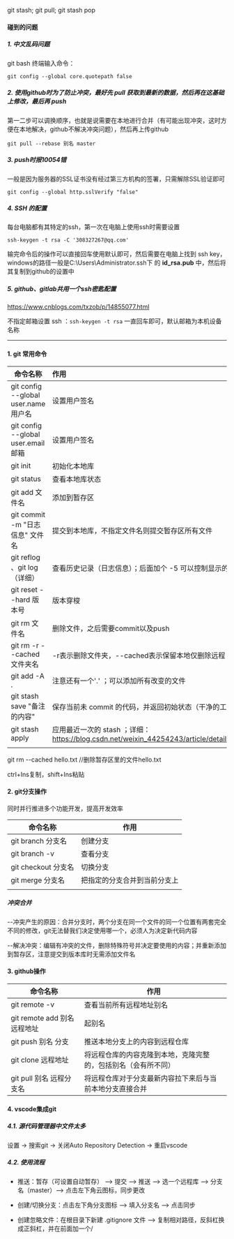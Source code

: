 git stash; git pull; git stash pop

#### 碰到的问题

##### 1. 中文乱码问题

git bash 终端输入命令：

```
git config --global core.quotepath false
```

##### 2. 使用github时为了防止冲突，最好先 pull 获取到最新的数据，然后再在这基础上修改，最后再 push

第一二步可以调换顺序，也就是说需要在本地进行合并（有可能出现冲突，这时方便在本地解决，github不解决冲突问题），然后再上传github

```
git pull --rebase 别名 master
```

##### 3. push时报10054错

一般是因为服务器的SSL证书没有经过第三方机构的签署，只需解除SSL验证即可

```
git config --global http.sslVerify "false"
```

##### 4. SSH 的配置

每台电脑都有其特定的ssh，第一次在电脑上使用ssh时需要设置

```
ssh-keygen -t rsa -C '308327267@qq.com'
```

输完命令后的操作可以直接回车使用默认即可，然后需要在电脑上找到 ssh key，windows的路径一般是C:\Users\Administrator\.ssh下 的 **id_rsa.pub** 中，然后将其复制到github的设置中

##### 5. github、gitlab共用一个ssh密匙配置

https://www.cnblogs.com/txzob/p/14855077.html

不指定邮箱设置 ssh ：`ssh-keygen -t rsa` 一直回车即可，默认邮箱为本机设备名称



---

#### 1. git 常用命令

| 命令名称                             | 作用                                                         |
| ------------------------------------ | :----------------------------------------------------------- |
| git config --global user.name 用户名 | 设置用户签名                                                 |
| git config --global user.email 邮箱  | 设置用户签名                                                 |
| git init                             | 初始化本地库                                                 |
| git status                           | 查看本地库状态                                               |
| git add 文件名                       | 添加到暂存区                                                 |
| git commit -m "日志信息" 文件名      | 提交到本地库，不指定文件名则提交暂存区所有文件               |
| git reflog 、git log（详细）         | 查看历史记录（日志信息）；后面加个 -5 可以控制显示的条数     |
| git reset  --hard 版本号             | 版本穿梭                                                     |
| git rm 文件名                        | 删除文件，之后需要commit以及push                             |
| git rm -r --cached 文件夹名          | -r表示删除文件夹，--cached表示保留本地仅删除远程             |
| git add -A .                         | 注意还有一个'.'  ；可以添加所有改变的文件                    |
| git stash save "备注的内容"          | 保存当前未 commit 的代码，并返回初始状态（干净的工作目录）   |
| git stash apply                      | 应用最近一次的 stash ；详细：https://blog.csdn.net/weixin_44254243/article/details/125207934 |
|                                      |                                                              |

git rm --cached hello.txt	//删除暂存区里的文件hello.txt

ctrl+Ins复制，shift+Ins粘贴



#### 2. git分支操作

同时并行推进多个功能开发，提高开发效率

| 命令名称            | 作用                         |
| ------------------- | ---------------------------- |
| git branch 分支名   | 创建分支                     |
| git branch -v       | 查看分支                     |
| git checkout 分支名 | 切换分支                     |
| git merge 分支名    | 把指定的分支合并到当前分支上 |
|                     |                              |

##### 冲突合并

--冲突产生的原因：合并分支时，两个分支在同一个文件的同一个位置有两套完全不同的修改，git无法替我们决定使用哪一个，必须人为决定新代码内容

--解决冲突：编辑有冲突的文件，删除特殊符号并决定要使用的内容；并重新添加到暂存区，注意提交到版本库时无需添加文件名



#### 3. github操作

| 命令名称                     | 作用                                                         |
| ---------------------------- | ------------------------------------------------------------ |
| git remote -v                | 查看当前所有远程地址别名                                     |
| git remote add 别名 远程地址 | 起别名                                                       |
| git push 别名 分支           | 推送本地分支上的内容到远程仓库                               |
| git clone 远程地址           | 将远程仓库的内容克隆到本地，克隆完整的，包括别名（会有所不同） |
| git pull 别名 远程分支名     | 将远程仓库对于分支最新内容拉下来后与当前本地分支直接合并     |



#### 4. vscode集成git

##### 4.1. 源代码管理器中文件太多

设置 -> 搜索git -> 关闭Auto Repository Detection -> 重启vscode

##### 4.2. 使用流程

- 推送：暂存（可设置自动暂存） -->  提交  -->  推送  -->  选一个远程库 -->  分支名（master）--> 点击左下角云图标，同步更改

- 创建/切换分支：点击左下角分支图标  -->  填入分支名  -->  点击同步
- 创建忽略文件：在根目录下新建 .gitignore 文件 -->  复制相对路径，反斜杠换成正斜杠，并在前面加一个/

